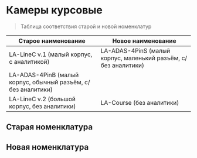 # Камеры курсовые

>Таблица соответствия старой и новой номенклатур

**Старое наименование** | **Новое наименование**
--- | ---
LA-LineC v.1 (малый корпус, с аналитикой) | LA-ADAS-4PinS (малый корпус, маленький разъём, с/без аналитики)
 | LA-ADAS-4PinB (малый корпус, обычный разъём, с/без аналитики)
LA-LineC v.2 (большой корпус, без аналитики) | LA-Course (без аналитики)

## Старая номенклатура

## Новая номенклатура